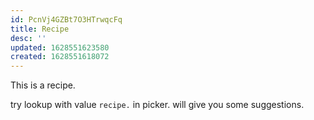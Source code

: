 ```yaml
---
id: PcnVj4GZBt7O3HTrwqcFq
title: Recipe
desc: ''
updated: 1628551623580
created: 1628551618072
---
```


This is a recipe.

try lookup with value `recipe.` in picker. will give you some suggestions.
